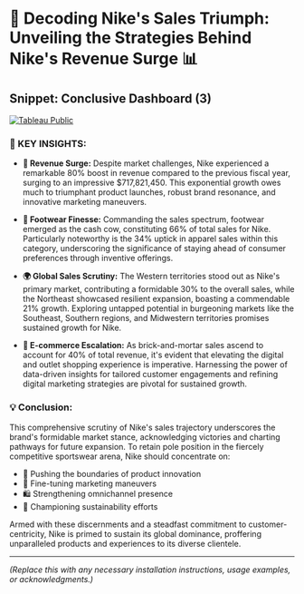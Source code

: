 # 🌟 Decoding Nike's Sales Triumph: Unveiling the Strategies Behind Nike's Revenue Surge 📊

## Snippet: Conclusive Dashboard (3)
[![Tableau Public](https://img.shields.io/badge/Tableau-Public-blue)](https://public.tableau.com/app/profile/vansh.angaria/viz/AdidasSalesAnalysis2/Dashboard1)



### 📌 KEY INSIGHTS:

- **🚀 Revenue Surge:** Despite market challenges, Nike experienced a remarkable 80% boost in revenue compared to the previous fiscal year, surging to an impressive $717,821,450. This exponential growth owes much to triumphant product launches, robust brand resonance, and innovative marketing maneuvers.

- **👟 Footwear Finesse:** Commanding the sales spectrum, footwear emerged as the cash cow, constituting 66% of total sales for Nike. Particularly noteworthy is the 34% uptick in apparel sales within this category, underscoring the significance of staying ahead of consumer preferences through inventive offerings.

- **🌍 Global Sales Scrutiny:** The Western territories stood out as Nike's primary market, contributing a formidable 30% to the overall sales, while the Northeast showcased resilient expansion, boasting a commendable 21% growth. Exploring untapped potential in burgeoning markets like the Southeast, Southern regions, and Midwestern territories promises sustained growth for Nike.

- **📱 E-commerce Escalation:** As brick-and-mortar sales ascend to account for 40% of total revenue, it's evident that elevating the digital and outlet shopping experience is imperative. Harnessing the power of data-driven insights for tailored customer engagements and refining digital marketing strategies are pivotal for sustained growth.

### 💡 Conclusion:

This comprehensive scrutiny of Nike's sales trajectory underscores the brand's formidable market stance, acknowledging victories and charting pathways for future expansion. To retain pole position in the fiercely competitive sportswear arena, Nike should concentrate on:

- 🔧 Pushing the boundaries of product innovation
- 🎯 Fine-tuning marketing maneuvers
- 🛍️ Strengthening omnichannel presence
- 🌱 Championing sustainability efforts

Armed with these discernments and a steadfast commitment to customer-centricity, Nike is primed to sustain its global dominance, proffering unparalleled products and experiences to its diverse clientele.

---

*(Replace this with any necessary installation instructions, usage examples, or acknowledgments.)*
